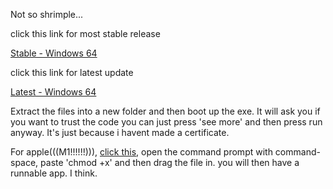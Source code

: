 Not so shrimple...

click this link for most stable release

[Stable - Windows 64](https://github.com/SourestOfLemons/Gamble/blob/main/build/Windows/Windows-Stable.zip?raw=true)

click this link for latest update

[Latest - Windows 64](https://github.com/SourestOfLemons/Gamble/blob/main/build/Windows/Windows-Latest.zip?raw=true)

Extract the files into a new folder and then boot up the exe. It will ask you if you want to trust the code you can just press 'see more' and then press run anyway. It's just because i havent made a certificate.


For apple(((M1!!!!!!))), 
[click this](https://github.com/SourestOfLemons/Gamble/blob/main/build/Apple/Button%20(1)?raw=true), open the command prompt with command-space, paste 'chmod +x' and then drag the file in. you will then have a runnable app. I think.
